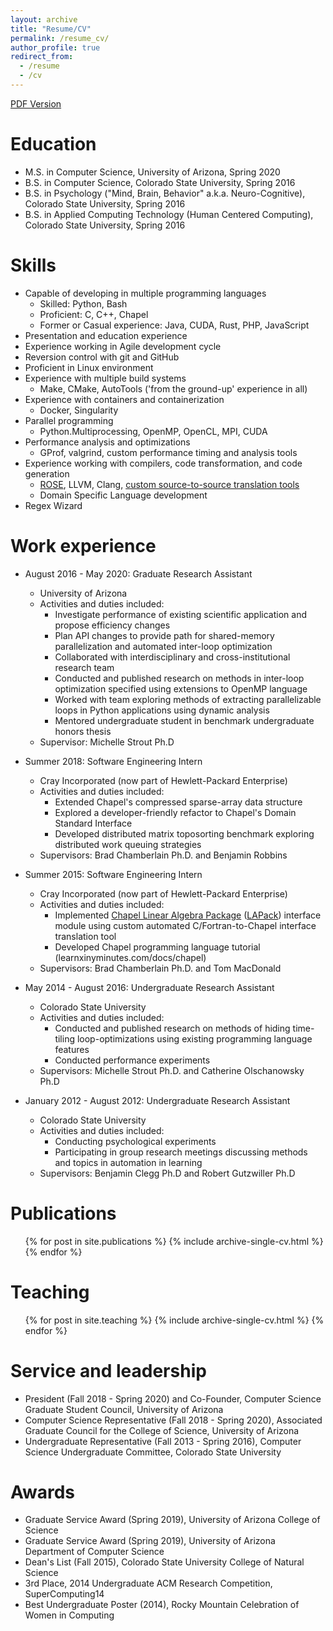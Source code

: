 ```yaml
---
layout: archive
title: "Resume/CV"
permalink: /resume_cv/
author_profile: true
redirect_from:
  - /resume
  - /cv
---
```


[PDF Version](/assets/documents/IanBertolacci_Public_Resume.pdf)

Education
======
* M.S. in Computer Science, University of Arizona, Spring 2020
* B.S. in Computer Science, Colorado State University, Spring 2016
* B.S. in Psychology ("Mind, Brain, Behavior" a.k.a. Neuro-Cognitive), Colorado State University, Spring 2016
* B.S. in Applied Computing Technology (Human Centered Computing), Colorado State University, Spring 2016

Skills
======

* Capable of developing in multiple programming languages
  + Skilled: Python, Bash
  + Proficient: C, C++, Chapel
  + Former or Casual experience: Java, CUDA, Rust, PHP, JavaScript
* Presentation and education experience
* Experience working in Agile development cycle
* Reversion control with git and GitHub
* Proficient in Linux environment
* Experience with multiple build systems
  + Make, CMake, AutoTools ('from the ground-up' experience in all)
* Experience with containers and containerization
  + Docker, Singularity
* Parallel programming
  + Python.Multiprocessing, OpenMP, OpenCL, MPI, CUDA
* Performance analysis and optimizations
  + GProf, valgrind, custom performance timing and analysis tools
* Experience working with compilers, code transformation, and code generation
  + [ROSE](http://rosecompiler.org/), LLVM, Clang, [custom source-to-source translation tools](https://github.com/chapel-lang/chapel/tree/master/util/misc/gen-LAPACK)
  + Domain Specific Language development
* Regex Wizard

Work experience
======
* August 2016 - May 2020: Graduate Research Assistant
  * University of Arizona
  * Activities and duties included:
    * Investigate performance of existing scientific application and propose efficiency changes
    * Plan API changes to provide path for shared-memory parallelization and automated inter-loop optimization
    * Collaborated with interdisciplinary and cross-institutional research team
    * Conducted and published research on methods in inter-loop optimization specified using extensions to OpenMP language
    * Worked with team exploring methods of extracting parallelizable loops in Python applications using dynamic analysis
    * Mentored undergraduate student in benchmark undergraduate honors thesis
  * Supervisor: Michelle Strout Ph.D

* Summer 2018: Software Engineering Intern
  * Cray Incorporated (now part of Hewlett-Packard Enterprise)
  * Activities and duties included:
    * Extended Chapel's compressed sparse-array data structure
    * Explored a developer-friendly refactor to Chapel's Domain Standard Interface
    * Developed distributed matrix toposorting benchmark exploring distributed work queuing strategies
  * Supervisors: Brad Chamberlain Ph.D. and Benjamin Robbins

* Summer 2015: Software Engineering Intern
  * Cray Incorporated (now part of Hewlett-Packard Enterprise)
  * Activities and duties included:
    * Implemented [Chapel Linear Algebra Package](https://chapel-lang.org/docs/latest/primers/LAPACKlib.html) ([LAPack](https://en.wikipedia.org/wiki/LAPACK)) interface module using custom automated C/Fortran-to-Chapel interface translation tool
    * Developed Chapel programming language tutorial (learnxinyminutes.com/docs/chapel)
  * Supervisors: Brad Chamberlain Ph.D. and Tom MacDonald

* May 2014 - August 2016: Undergraduate Research Assistant
  * Colorado State University
  * Activities and duties included:
    * Conducted and published research on methods of hiding time-tiling loop-optimizations using existing programming language features
    * Conducted performance experiments
  * Supervisors: Michelle Strout Ph.D. and Catherine Olschanowsky Ph.D

* January 2012 - August 2012: Undergraduate Research Assistant
  * Colorado State University
  * Activities and duties included:
    * Conducting psychological experiments
    * Participating in group research meetings discussing methods and topics in automation in learning
  * Supervisors: Benjamin Clegg Ph.D and Robert Gutzwiller Ph.D


Publications
======
  <ul>{% for post in site.publications %}
    {% include archive-single-cv.html %}
  {% endfor %}</ul>

<!-- Talks
======
  <ul>{% for post in site.talks %}
    {% include archive-single-talk-cv.html %}
  {% endfor %}</ul> -->

Teaching
======
  <ul>{% for post in site.teaching %}
    {% include archive-single-cv.html %}
  {% endfor %}</ul>

Service and leadership
======
* President (Fall 2018 - Spring 2020) and Co-Founder, Computer Science Graduate Student Council, University of Arizona
* Computer Science Representative (Fall 2018 - Spring 2020), Associated Graduate Council for the College of Science, University of Arizona
* Undergraduate Representative (Fall 2013 - Spring 2016), Computer Science Undergraduate Committee, Colorado State University

Awards
======
* Graduate Service Award (Spring 2019), University of Arizona College of Science
* Graduate Service Award (Spring 2019), University of Arizona Department of Computer Science
* Dean's List (Fall 2015), Colorado State University College of Natural Science
* 3rd Place, 2014 Undergraduate ACM Research Competition, SuperComputing14
* Best Undergraduate Poster (2014), Rocky Mountain Celebration of Women in Computing
